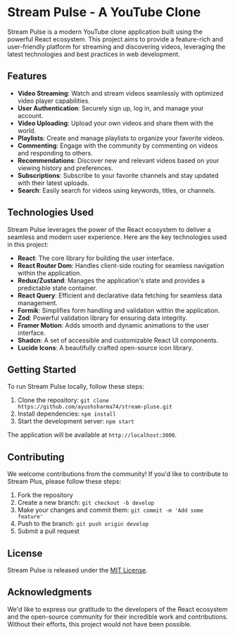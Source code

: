 # Stream Pulse - A YouTube Clone

Stream Pulse is a modern YouTube clone application built using the powerful React ecosystem. This project aims to provide a feature-rich and user-friendly platform for streaming and discovering videos, leveraging the latest technologies and best practices in web development.

## Features

- **Video Streaming**: Watch and stream videos seamlessly with optimized video player capabilities.
- **User Authentication**: Securely sign up, log in, and manage your account.
- **Video Uploading**: Upload your own videos and share them with the world.
- **Playlists**: Create and manage playlists to organize your favorite videos.
- **Commenting**: Engage with the community by commenting on videos and responding to others.
- **Recommendations**: Discover new and relevant videos based on your viewing history and preferences.
- **Subscriptions**: Subscribe to your favorite channels and stay updated with their latest uploads.
- **Search**: Easily search for videos using keywords, titles, or channels.

## Technologies Used

Stream Pulse leverages the power of the React ecosystem to deliver a seamless and modern user experience. Here are the key technologies used in this project:

- **React**: The core library for building the user interface.
- **React Router Dom**: Handles client-side routing for seamless navigation within the application.
- **Redux/Zustand**: Manages the application's state and provides a predictable state container.
- **React Query**: Efficient and declarative data fetching for seamless data management.
- **Formik**: Simplifies form handling and validation within the application.
- **Zod**: Powerful validation library for ensuring data integrity.
- **Framer Motion**: Adds smooth and dynamic animations to the user interface.
- **Shadcn**: A set of accessible and customizable React UI components.
- **Lucide Icons**: A beautifully crafted open-source icon library.

## Getting Started

To run Stream Pulse locally, follow these steps:

1. Clone the repository: `git clone https://github.com/ayushsharma74/stream-pluse.git`
2. Install dependencies: `npm install`
3. Start the development server: `npm start`

The application will be available at `http://localhost:3000`.

## Contributing

We welcome contributions from the community! If you'd like to contribute to Stream Plus, please follow these steps:

1. Fork the repository
2. Create a new branch: `git checkout -b develop`
3. Make your changes and commit them: `git commit -m 'Add some feature'`
4. Push to the branch: `git push origin develop`
5. Submit a pull request

## License

Stream Pulse is released under the [MIT License](https://opensource.org/licenses/MIT).

## Acknowledgments

We'd like to express our gratitude to the developers of the React ecosystem and the open-source community for their incredible work and contributions. Without their efforts, this project would not have been possible.
